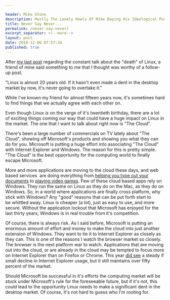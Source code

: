 ```yaml
---

header: Mike Stone
description: Mostly The Lonely Howls Of Mike Baying His Ideological Purity At The Moon
title: Never Say Never...
permalink: /never-say-never/
excerpt_separator: <!--more-->
layout: post
date: 2010-12-06 07:57:34
published: true
---
```



After [my last post](http://linuxrants.com/?p=1414) regarding the constant talk about the "death" of Linux, a friend of mine said something to me that I thought was worthy of a follow-up post.

"Linux is almost 20 years old. If it hasn't even made a dent in the desktop market by now, it's never going to overtake it."

While I've known my friend for almost fifteen years now, it's sometimes hard to find things that we actually agree with each other on.

Even though Linux _is_ on the verge of it's twentieth birthday, there are a lot of exciting things coming our way that could have a huge impact on Linux in the market. The one that I want to talk about right now is "The Cloud".

There's been a large number of commercials on TV lately about "The Cloud", showing off Microsoft's products and showing you what they can do for you. Microsoft is putting a huge effort into associating "The Cloud" with Internet Explorer and Windows. The reason for this is pretty simple. "The Cloud" is the best opportunity for the computing world to finally escape Microsoft.

More and more applications are moving to the cloud these days, and web based services  are doing everything from [helping you type out your documents](http://docs.google.com) to [playing video games](http://www.gaikai.com/). Few of these cloud based apps rely on Windows. They run the same on Linux as they do on the Mac, as they do on Windows. So, in a world where applications are finally cross platform, why stick with Windows? Any "good" reasons that can be put forth start to be whittled away. Linux is cheaper (a lot), just as easy to use, and more secure. Without the application lockout that Microsoft has enjoyed for the last thirty years, Windows is in real trouble from it's competition.

Of course, there is always risk. As I said before, Microsoft is putting an enormous amount of effort and money to make the cloud into just another extension of Windows. They want to tie it to Internet Explorer as closely as they can. This is one of the reasons I watch the browser market so closely. The browser is the next platform war to watch. Applications that are moving out into the cloud, or are already in the cloud may be tempted to focus more on Internet Explorer than on Firefox or Chrome. This year [did see](http://www.browsermedia.co.uk/2010/12/03/2010-web-browser-market-share-statistics/) a steady if small decline in Internet Explorer usage, but it still maintains over fifty percent of the market.

Should Microsoft be successful in it's efforts the computing market will be stuck under Microsoft's rule for the foreseeable future, but if it's not, this _could_ lead to the opportunity Linux needs to make a significant dent in the desktop market. Of course, it's not hard to guess who I'm rooting for.

